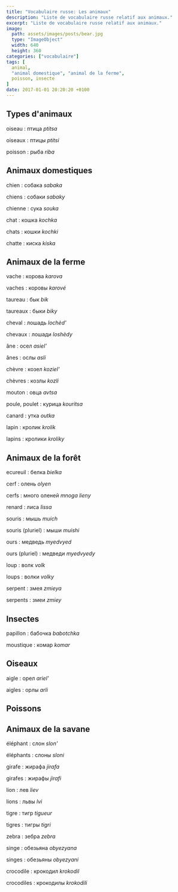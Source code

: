 ```yaml
---
title: "Vocabulaire russe: Les animaux"
description: "Liste de vocabulaire russe relatif aux animaux."
excerpt: "Liste de vocabulaire russe relatif aux animaux."
image:
  path: assets/images/posts/bear.jpg
  type: "ImageObject"
  width: 640
  height: 360
categories: ["vocabulaire"]
tags: [
  animal,
  "animal domestique", "animal de la ferme",
  poisson, insecte
]
date: 2017-01-01 20:20:20 +0100
---
```


## Types d'animaux

oiseau
: птица
*ptitsa*

oiseaux
: птицы
*ptitsi*

poisson
: рыба
*riba*


## Animaux domestiques

chien
: собака
*sabaka*

chiens
: собаки
*sabaky*

chienne
: сука
*souka*

chat
: кошка
*kochka*

chats
: кошки
*kochki*

chatte
: киска
*kiska*


## Animaux de la ferme

vache
: корова
*karova*

vaches
: коровы
*karové*

taureau
: бык
*bik*

taureaux
: быки
*biky*

cheval
: лошадь
*lochèd'*

chevaux
: лошади
*loshèdy*

âne
: осел
*asiel'*

ânes
: ослы
*asli*

chèvre
: козел
*koziel'*

chèvres
: козлы
*kozli*

mouton
: овца
*avtsa*

poule, poulet
: курица
*kouritsa*

canard
: yткa
*outka*

lapin
: кролик
*krolik*

lapins
: кролики
*kroliky*


## Animaux de la forêt

ecureuil
: белка
*bielka*

cerf
: олень
*olyen*

cerfs
: много оленей
*mnoga lieny*

renard
: лиса
*lissa*

souris
: мышь
*muich*

souris (pluriel)
: мыши
*muishi*

ours
: медведь
*myedvyed*

ours (pluriel)
: медведи
*myedvyedy*

loup
: волк
*volk*

loups
: волки
*volky*

serpent
: змея
*zmieya*

serpents
: змеи
*zmiey*


## Insectes

papillon
: бабочка
*babotchka*

moustique
: комар
*komar*


## Oiseaux

aigle
: орел
*ariel'*

aigles
: орлы
*arli*


## Poissons




## Animaux de la savane

éléphant
: слон
*slon'*

éléphants
: слоны
*sloni*

girafe
: жирафа
*jirafa*

girafes
: жирафы
*jirafi*

lion
: лев
*liev*

lions
: львы
*lvi*

tigre
: тигр
*tigueur*

tigres
: тигры
*tigri*

zebra
: зебра
*zebra*

singe
: обезьяна
*obyezyana*

singes
: обезьяны
*obyezyani*

crocodile
: крокодил
*krokodil*

crocodiles
: крокодилы
*krokodili*
